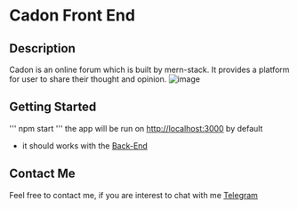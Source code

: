 # Cadon Front End
## Description
Cadon is an online forum which is built by mern-stack. It provides a platform for user to share their thought and opinion.
![image](https://github.com/kwwong0923/CadonFrontEnd/assets/113259144/4224ce8d-20f8-4ef9-85cf-02cc47a9f720)


## Getting Started
'''
npm start
'''
the app will be run on [http://localhost:3000](http://localhost:3000) by default
* it should works with the [Back-End](https://github.com/kwwong0923/CadonBackEnd)

## Contact Me
Feel free to contact me, if you are interest to chat with me
[Telegram](https://t.me/kwwonggggg)



